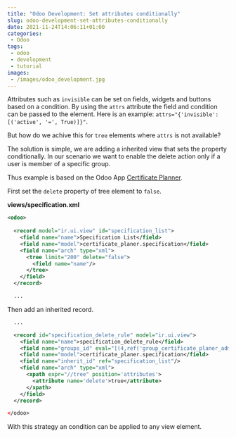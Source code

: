 ```yaml
---
title: "Odoo Development: Set attributes conditionally"
slug: odoo-development-set-attributes-conditionally
date: 2021-11-24T14:06:11+01:00
categories:
 - Odoo
tags:
 - odoo
 - development
 - tutorial
images:
 - /images/odoo_development.jpg
---
```


Attributes such as `invisible` can be set on fields, widgets and buttons based on a condition. By using the `attrs` attribute the field and condition can be passed to the element. Here is an example: `attrs="{'invisible': [('active', '=', True)]}"`.

But how do we achive this for `tree` elements where `attrs` is not available?

<!--more-->

The solution is simple, we are adding a inherited view that sets the property conditionally. In our scenario we want to enable the delete action only if a user is member of a specific group.

Thus example is based on the Odoo App [Certificate Planner](https://github.com/Mint-System/Certificate-Planner).

First set the `delete` property of tree element to `false`.

**views/specification.xml**

```xml
<odoo>
	
  <record model="ir.ui.view" id="specification_list">
    <field name="name">Specification List</field>
    <field name="model">certificate_planer.specification</field>
    <field name="arch" type="xml">
      <tree limit="200" delete="false">
        <field name="name"/>
      </tree>
    </field>
  </record>

  ...
```

Then add an inherited record.

```xml
  ...

  <record id="specification_delete_rule" model="ir.ui.view">
    <field name="name">specification_delete_rule</field>
    <field name="groups_id" eval="[(4,ref('group_certificate_planer_administrator'))]"/>
    <field name="model">certificate_planer.specification</field>
    <field name="inherit_id" ref="specification_list"/>
    <field name="arch" type="xml">
      <xpath expr="//tree" position='attributes'>
        <attribute name='delete'>true</attribute>
      </xpath>
    </field>
  </record>

</odoo>
```

With this strategy an condition can be applied to any view element.